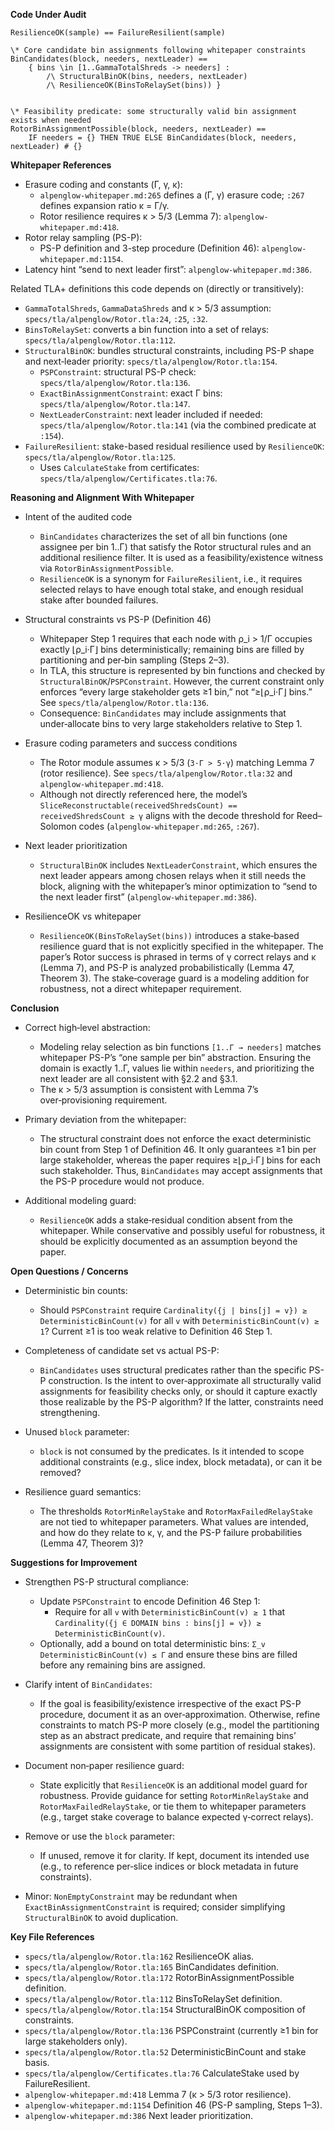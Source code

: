 **Code Under Audit**

```
ResilienceOK(sample) == FailureResilient(sample)

\* Core candidate bin assignments following whitepaper constraints
BinCandidates(block, needers, nextLeader) ==
    { bins \in [1..GammaTotalShreds -> needers] : 
        /\ StructuralBinOK(bins, needers, nextLeader)
        /\ ResilienceOK(BinsToRelaySet(bins)) }


\* Feasibility predicate: some structurally valid bin assignment exists when needed
RotorBinAssignmentPossible(block, needers, nextLeader) ==
    IF needers = {} THEN TRUE ELSE BinCandidates(block, needers, nextLeader) # {}
```

**Whitepaper References**

- Erasure coding and constants (Γ, γ, κ):
  - `alpenglow-whitepaper.md:265` defines a (Γ, γ) erasure code; `:267` defines expansion ratio κ = Γ/γ.
  - Rotor resilience requires κ > 5/3 (Lemma 7): `alpenglow-whitepaper.md:418`.
- Rotor relay sampling (PS-P):
  - PS-P definition and 3-step procedure (Definition 46): `alpenglow-whitepaper.md:1154`.
- Latency hint “send to next leader first”: `alpenglow-whitepaper.md:386`.

Related TLA+ definitions this code depends on (directly or transitively):

- `GammaTotalShreds`, `GammaDataShreds` and κ > 5/3 assumption: `specs/tla/alpenglow/Rotor.tla:24`, `:25`, `:32`.
- `BinsToRelaySet`: converts a bin function into a set of relays: `specs/tla/alpenglow/Rotor.tla:112`.
- `StructuralBinOK`: bundles structural constraints, including PS-P shape and next‑leader priority: `specs/tla/alpenglow/Rotor.tla:154`.
  - `PSPConstraint`: structural PS-P check: `specs/tla/alpenglow/Rotor.tla:136`.
  - `ExactBinAssignmentConstraint`: exact Γ bins: `specs/tla/alpenglow/Rotor.tla:147`.
  - `NextLeaderConstraint`: next leader included if needed: `specs/tla/alpenglow/Rotor.tla:141` (via the combined predicate at `:154`).
- `FailureResilient`: stake-based residual resilience used by `ResilienceOK`: `specs/tla/alpenglow/Rotor.tla:125`.
  - Uses `CalculateStake` from certificates: `specs/tla/alpenglow/Certificates.tla:76`.

**Reasoning and Alignment With Whitepaper**

- Intent of the audited code
  - `BinCandidates` characterizes the set of all bin functions (one assignee per bin 1..Γ) that satisfy the Rotor structural rules and an additional resilience filter. It is used as a feasibility/existence witness via `RotorBinAssignmentPossible`.
  - `ResilienceOK` is a synonym for `FailureResilient`, i.e., it requires selected relays to have enough total stake, and enough residual stake after bounded failures.

- Structural constraints vs PS-P (Definition 46)
  - Whitepaper Step 1 requires that each node with ρ_i > 1/Γ occupies exactly ⌊ρ_i·Γ⌋ bins deterministically; remaining bins are filled by partitioning and per‑bin sampling (Steps 2–3).
  - In TLA, this structure is represented by bin functions and checked by `StructuralBinOK`/`PSPConstraint`. However, the current constraint only enforces “every large stakeholder gets ≥1 bin,” not “≥⌊ρ_i·Γ⌋ bins.” See `specs/tla/alpenglow/Rotor.tla:136`.
  - Consequence: `BinCandidates` may include assignments that under‑allocate bins to very large stakeholders relative to Step 1.

- Erasure coding parameters and success conditions
  - The Rotor module assumes κ > 5/3 (`3·Γ > 5·γ`) matching Lemma 7 (rotor resilience). See `specs/tla/alpenglow/Rotor.tla:32` and `alpenglow-whitepaper.md:418`.
  - Although not directly referenced here, the model’s `SliceReconstructable(receivedShredsCount) == receivedShredsCount ≥ γ` aligns with the decode threshold for Reed–Solomon codes (`alpenglow-whitepaper.md:265`, `:267`).

- Next leader prioritization
  - `StructuralBinOK` includes `NextLeaderConstraint`, which ensures the next leader appears among chosen relays when it still needs the block, aligning with the whitepaper’s minor optimization to “send to the next leader first” (`alpenglow-whitepaper.md:386`).

- ResilienceOK vs whitepaper
  - `ResilienceOK(BinsToRelaySet(bins))` introduces a stake‑based resilience guard that is not explicitly specified in the whitepaper. The paper’s Rotor success is phrased in terms of γ correct relays and κ (Lemma 7), and PS-P is analyzed probabilistically (Lemma 47, Theorem 3). The stake‑coverage guard is a modeling addition for robustness, not a direct whitepaper requirement.

**Conclusion**

- Correct high‑level abstraction:
  - Modeling relay selection as bin functions `[1..Γ → needers]` matches whitepaper PS-P’s “one sample per bin” abstraction. Ensuring the domain is exactly 1..Γ, values lie within `needers`, and prioritizing the next leader are all consistent with §2.2 and §3.1.
  - The κ > 5/3 assumption is consistent with Lemma 7’s over‑provisioning requirement.

- Primary deviation from the whitepaper:
  - The structural constraint does not enforce the exact deterministic bin count from Step 1 of Definition 46. It only guarantees ≥1 bin per large stakeholder, whereas the paper requires ≥⌊ρ_i·Γ⌋ bins for each such stakeholder. Thus, `BinCandidates` may accept assignments that the PS-P procedure would not produce.

- Additional modeling guard:
  - `ResilienceOK` adds a stake‑residual condition absent from the whitepaper. While conservative and possibly useful for robustness, it should be explicitly documented as an assumption beyond the paper.

**Open Questions / Concerns**

- Deterministic bin counts:
  - Should `PSPConstraint` require `Cardinality({j | bins[j] = v}) ≥ DeterministicBinCount(v)` for all `v` with `DeterministicBinCount(v) ≥ 1`? Current ≥1 is too weak relative to Definition 46 Step 1.

- Completeness of candidate set vs actual PS-P:
  - `BinCandidates` uses structural predicates rather than the specific PS-P construction. Is the intent to over‑approximate all structurally valid assignments for feasibility checks only, or should it capture exactly those realizable by the PS-P algorithm? If the latter, constraints need strengthening.

- Unused `block` parameter:
  - `block` is not consumed by the predicates. Is it intended to scope additional constraints (e.g., slice index, block metadata), or can it be removed?

- Resilience guard semantics:
  - The thresholds `RotorMinRelayStake` and `RotorMaxFailedRelayStake` are not tied to whitepaper parameters. What values are intended, and how do they relate to κ, γ, and the PS-P failure probabilities (Lemma 47, Theorem 3)?

**Suggestions for Improvement**

- Strengthen PS-P structural compliance:
  - Update `PSPConstraint` to encode Definition 46 Step 1:
    - Require for all `v` with `DeterministicBinCount(v) ≥ 1` that `Cardinality({j ∈ DOMAIN bins : bins[j] = v}) ≥ DeterministicBinCount(v)`.
  - Optionally, add a bound on total deterministic bins: `Σ_v DeterministicBinCount(v) ≤ Γ` and ensure these bins are filled before any remaining bins are assigned.

- Clarify intent of `BinCandidates`:
  - If the goal is feasibility/existence irrespective of the exact PS-P procedure, document it as an over‑approximation. Otherwise, refine constraints to match PS-P more closely (e.g., model the partitioning step as an abstract predicate, and require that remaining bins’ assignments are consistent with some partition of residual stakes).

- Document non‑paper resilience guard:
  - State explicitly that `ResilienceOK` is an additional model guard for robustness. Provide guidance for setting `RotorMinRelayStake` and `RotorMaxFailedRelayStake`, or tie them to whitepaper parameters (e.g., target stake coverage to balance expected γ‑correct relays).

- Remove or use the `block` parameter:
  - If unused, remove it for clarity. If kept, document its intended use (e.g., to reference per‑slice indices or block metadata in future constraints).

- Minor: `NonEmptyConstraint` may be redundant when `ExactBinAssignmentConstraint` is required; consider simplifying `StructuralBinOK` to avoid duplication.

**Key File References**

- `specs/tla/alpenglow/Rotor.tla:162` ResilienceOK alias.
- `specs/tla/alpenglow/Rotor.tla:165` BinCandidates definition.
- `specs/tla/alpenglow/Rotor.tla:172` RotorBinAssignmentPossible definition.
- `specs/tla/alpenglow/Rotor.tla:112` BinsToRelaySet definition.
- `specs/tla/alpenglow/Rotor.tla:154` StructuralBinOK composition of constraints.
- `specs/tla/alpenglow/Rotor.tla:136` PSPConstraint (currently ≥1 bin for large stakeholders only).
- `specs/tla/alpenglow/Rotor.tla:52` DeterministicBinCount and stake basis.
- `specs/tla/alpenglow/Certificates.tla:76` CalculateStake used by FailureResilient.
- `alpenglow-whitepaper.md:418` Lemma 7 (κ > 5/3 rotor resilience).
- `alpenglow-whitepaper.md:1154` Definition 46 (PS-P sampling, Steps 1–3).
- `alpenglow-whitepaper.md:386` Next leader prioritization.

